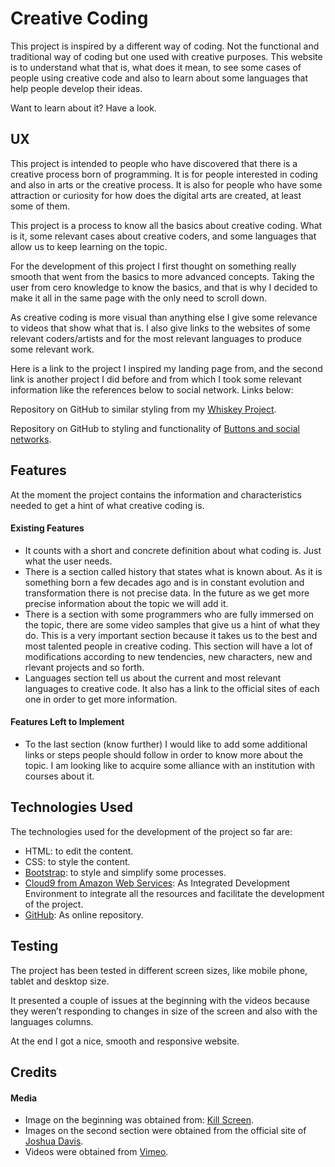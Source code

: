 # Creative Coding

This project is inspired by a different way of coding. Not the functional and traditional way of coding but one used with creative purposes. This website is to understand what that is, what does it mean, to see some cases of people using creative code and also to learn about some languages that help people develop their ideas. 

Want to learn about it? Have a look. 


## UX
This project is intended to people who have discovered that there is a creative process born of programming. It is for people interested in coding and also in arts or the creative process. It is also for people who have some attraction or curiosity for how does the digital arts are created, at least some of them.

This project is a process to know all the basics about creative coding. What is it, some relevant cases about creative coders, and some languages that allow us to keep learning on the topic. 

For the development of this project I first thought on something really smooth that went from the basics to more advanced concepts. Taking the user from cero knowledge to know the basics, and that is why I decided to make it all in the same page with the only need to scroll down. 

As creative coding is more visual than anything else I give some relevance to videos that show what that is. I also give links to the websites of some relevant coders/artists and for the most relevant languages to produce some relevant work. 

Here is a link to the project I inspired my landing page from, and the second link is another project I did before and from which I took some relevant information like the references below to social network. Links below:

Repository on GitHub to similar styling from my [Whiskey Project](https://github.com/nitr-am/whiskey-project).

Repository on GitHub to styling and functionality of [Buttons and social networks](https://github.com/nitr-am/mini-project-bootstrap4).

## Features
At the moment the project contains the information and characteristics needed to get a hint of what creative coding is. 

#### Existing Features
- It counts with a short and concrete definition about what coding is. Just what the user needs.
- There is a section called history that states what is known about. As it is something born a few decades ago and is in constant evolution and transformation there is not precise data. In the future as we get more precise information about the topic we will add it.
- There is a section with some programmers who are fully immersed on the topic, there are some video samples that give us a hint of what they do. This is a very important section because it takes us to the best and most talented people in creative coding. This section will have a lot of modifications according to new tendencies, new characters, new and rlevant projects and so forth. 
- Languages section tell us about the current and most relevant languages to creative code. It also has a link to the official sites of each one in order to get more information. 

#### Features Left to Implement
- To the last section (know further) I would like to add some additional links or steps people should follow in order to know more about the topic. I am looking like to acquire some alliance with an institution with courses about it.


## Technologies Used
The technologies used for the development of the project so far are: 
- HTML: to edit the content.
- CSS: to style the content.
- [Bootstrap](https://getbootstrap.com/): to style and simplify some processes.
- [Cloud9 from Amazon Web Services](https://aws.amazon.com/es/education/awseducate/): As Integrated Development Environment to integrate all the resources and facilitate the development of the project.
- [GitHub](https://github.com/): As online repository. 

## Testing
The project has been tested in different screen sizes, like mobile phone, tablet and desktop size.

It presented a couple of issues at the beginning with the videos because they weren’t responding to changes in size of the screen and also with the languages columns. 

At the end I got a nice, smooth and responsive website.

## Credits

#### Media
- Image on the beginning was obtained from: [Kill Screen](https://killscreen.com/articles/celebrate-international-month-creative-coding/).
- Images on the second section were obtained from the official site of [Joshua Davis](https://joshuadavis.com/).
- Videos were obtained from [Vimeo](https://vimeo.com/).